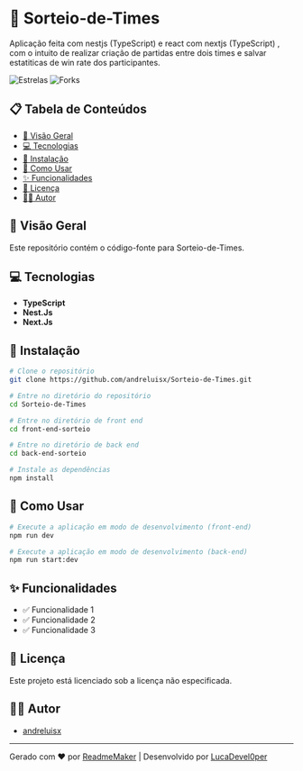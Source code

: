 # 🚀 Sorteio-de-Times

Aplicação feita com nestjs (TypeScript) e react com nextjs (TypeScript) , com o intuito de realizar criação de partidas entre dois times e salvar estatiticas de win rate dos participantes.


![Estrelas](https://img.shields.io/github/stars/andreluisx/Sorteio-de-Times.svg)
![Forks](https://img.shields.io/github/forks/andreluisx/Sorteio-de-Times.svg)

## 📋 Tabela de Conteúdos

- [📖 Visão Geral](#-visão-geral)
- [💻 Tecnologias](#-tecnologias)
- [🚀 Instalação](#-instalação)
- [📝 Como Usar](#-como-usar)
- [✨ Funcionalidades](#-funcionalidades)
- [📄 Licença](#-licença)
- [👨‍💻 Autor](#-autor)

## 📖 Visão Geral

Este repositório contém o código-fonte para Sorteio-de-Times. 


## 💻 Tecnologias

- **TypeScript**
- **Nest.Js**
- **Next.Js**

## 🚀 Instalação

```bash
# Clone o repositório
git clone https://github.com/andreluisx/Sorteio-de-Times.git

# Entre no diretório do repositório
cd Sorteio-de-Times

# Entre no diretório de front end
cd front-end-sorteio

# Entre no diretório de back end
cd back-end-sorteio

# Instale as dependências
npm install

```

## 📝 Como Usar

```bash
# Execute a aplicação em modo de desenvolvimento (front-end)
npm run dev

# Execute a aplicação em modo de desenvolvimento (back-end)
npm run start:dev
```

## ✨ Funcionalidades

- ✅ Funcionalidade 1
- ✅ Funcionalidade 2
- ✅ Funcionalidade 3

## 📄 Licença

Este projeto está licenciado sob a licença não especificada.

## 👨‍💻 Autor

- [andreluisx](https://github.com/andreluisx)

---

Gerado com ❤️ por [ReadmeMaker](https://readmemaker.com) | Desenvolvido por [LucaDevel0per](https://github.com/LucaDevel0per)
